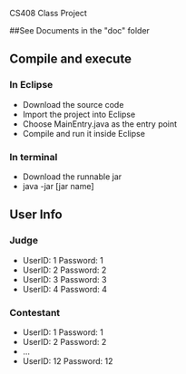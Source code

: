 CS408 Class Project

##See Documents in the "doc" folder

## Compile and execute

### In Eclipse
* Download the source code
* Import the project into Eclipse
* Choose MainEntry.java as the entry point
* Compile and run it inside Eclipse

### In terminal
* Download the runnable jar
* java -jar [jar name]

## User Info
### Judge

* UserID: 1    Password: 1
* UserID: 2    Password: 2
* UserID: 3    Password: 3
* UserID: 4    Password: 4

### Contestant

* UserID: 1    Password: 1
* UserID: 2    Password: 2
* ...
* UserID: 12   Password: 12

